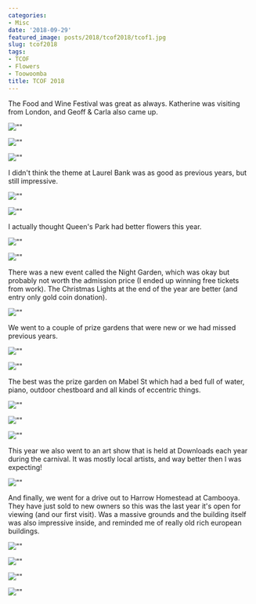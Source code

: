 ```yaml
---
categories:
- Misc
date: '2018-09-29'
featured_image: posts/2018/tcof2018/tcof1.jpg
slug: tcof2018
tags:
- TCOF
- Flowers
- Toowoomba
title: TCOF 2018
---
```


The Food and Wine Festival was great as always. Katherine was visiting from London, and Geoff & Carla also came up.

![""](tcof1.jpg "")

![""](tcof2.jpg "")

![""](tcof3.jpg "")

I didn't think the theme at Laurel Bank was as good as previous years, but still impressive.

![""](laurelbank.jpg "")

![""](laurelbank2.jpg "")

I actually thought Queen's Park had better flowers this year.

![""](queens-park1.jpg "")

![""](queens-park2.jpg "")

There was a new event called the Night Garden, which was okay but probably not worth the admission price (I ended up winning free tickets from work).
The Christmas Lights at the end of the year are better (and entry only gold coin donation).

![""](nightgarden.jpg "")

We went to a couple of prize gardens that were new or we had missed previous years.

![""](garden1.jpg "")

![""](garden2.jpg "")

The best was the prize garden on Mabel St which had a bed full of water, piano, outdoor chestboard and all kinds of eccentric things.

![""](mabel1.jpg "")

![""](mabel2.jpg "")

![""](mabel3.jpg "")

This year we also went to an art show that is held at Downloads each year during the carnival.
It was mostly local artists, and way better then I was expecting!

![""](downlands-art.jpg "")

And finally, we went for a drive out to Harrow Homestead at Cambooya.
They have just sold to new owners so this was the last year it's open for viewing (and our first visit).
Was a massive grounds and the building itself was also impressive inside, and reminded me of really old rich european buildings.

![""](harrow-homestead1.jpg "")

![""](harrow-homestead2.jpg "")

![""](harrow-homestead3.jpg "")

![""](harrow-homestead4.jpg "")